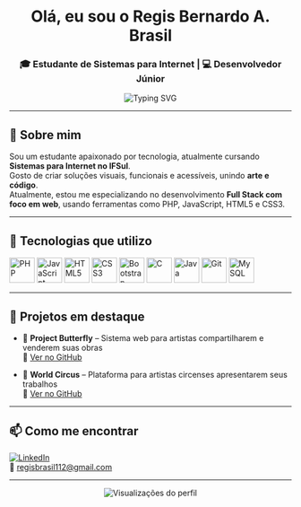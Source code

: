 <h1 align="center"> Olá, eu sou o Regis Bernardo A. Brasil</h1>
<h3 align="center">🎓 Estudante de Sistemas para Internet | 💻 Desenvolvedor Júnior</h3>

<p align="center">
  <img src="https://readme-typing-svg.herokuapp.com?font=Fira+Code&weight=500&size=22&pause=1000&color=58A6FF&center=true&vCenter=true&width=435&lines=Entusiasta+por+tecnologia+e+arte;Desenvolvendo+soluções+criativas;Sempre+aprendendo+coisas+novas" alt="Typing SVG" />
</p>

---

## 🚀 Sobre mim

Sou um estudante apaixonado por tecnologia, atualmente cursando **Sistemas para Internet no IFSul**.  
Gosto de criar soluções visuais, funcionais e acessíveis, unindo **arte e código**.  
Atualmente, estou me especializando no desenvolvimento **Full Stack com foco em web**, usando ferramentas como PHP, JavaScript, HTML5 e CSS3.

---

## 🧰 Tecnologias que utilizo

<p align="left">
  <img src="https://cdn.jsdelivr.net/gh/devicons/devicon/icons/php/php-original.svg" alt="PHP" width="45" height="45"/>
  <img src="https://cdn.jsdelivr.net/gh/devicons/devicon/icons/javascript/javascript-original.svg" alt="JavaScript" width="45" height="45"/>
  <img src="https://cdn.jsdelivr.net/gh/devicons/devicon/icons/html5/html5-original.svg" alt="HTML5" width="45" height="45"/>
  <img src="https://cdn.jsdelivr.net/gh/devicons/devicon/icons/css3/css3-original.svg" alt="CSS3" width="45" height="45"/>
  <img src="https://cdn.jsdelivr.net/gh/devicons/devicon/icons/bootstrap/bootstrap-original.svg" alt="Bootstrap" width="45" height="45"/>
  <img src="https://cdn.jsdelivr.net/gh/devicons/devicon/icons/c/c-original.svg" alt="C" width="45" height="45"/>
  <img src="https://cdn.jsdelivr.net/gh/devicons/devicon/icons/java/java-original.svg" alt="Java" width="45" height="45"/>
  <img src="https://cdn.jsdelivr.net/gh/devicons/devicon/icons/git/git-original.svg" alt="Git" width="45" height="45"/>
  <img src="https://cdn.jsdelivr.net/gh/devicons/devicon/icons/mysql/mysql-original.svg" alt="MySQL" width="45" height="45"/>
</p>

---

## 🌟 Projetos em destaque

- 🎨 **Project Butterfly** – Sistema web para artistas compartilharem e venderem suas obras  
  🔗 [Ver no GitHub](https://github.com/RegisBrasil/project-butterfly)

- 🎪 **World Circus** – Plataforma para artistas circenses apresentarem seus trabalhos  
  🔗 [Ver no GitHub](https://github.com/RegisBrasil/world-circus)

---

## 📫 Como me encontrar

[![LinkedIn](https://img.shields.io/badge/-Regis%20Brasil-0A66C2?style=flat-square&logo=linkedin&logoColor=white)](https://www.linkedin.com/in/regis-brasil/)  
📧 regisbrasil112@gmail.com

---

<p align="center">
  <img src="https://komarev.com/ghpvc/?username=RegisBrasil&style=flat-square&color=blue" alt="Visualizações do perfil" />
</p>
